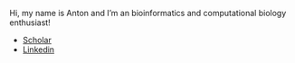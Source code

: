 Hi, my name is Anton and I’m an bioinformatics and computational biology enthusiast!
- [Scholar](https://scholar.google.com/citations?user=f_Cm14sAAAAJ&hl=en&oi=ao)
- [Linkedin](https://www.linkedin.com/in/antoneliseev/)
